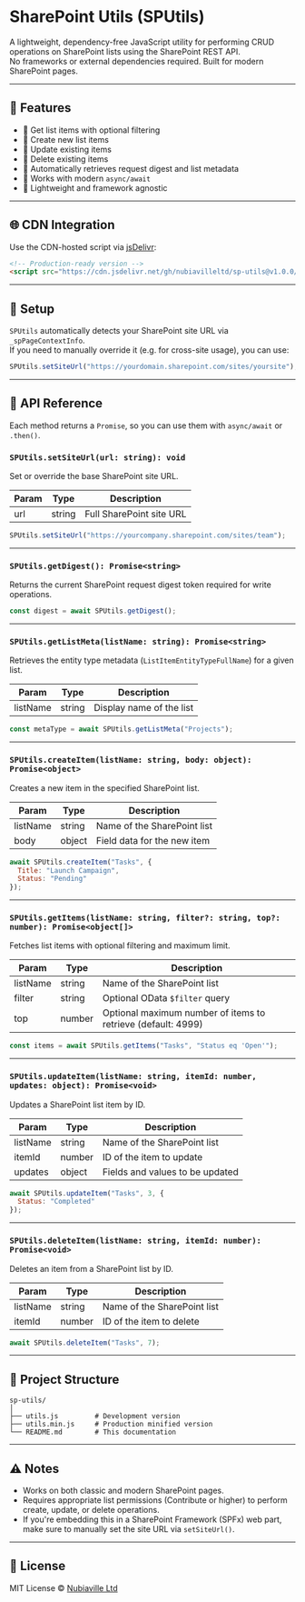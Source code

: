 # SharePoint Utils (SPUtils)

A lightweight, dependency-free JavaScript utility for performing CRUD operations on SharePoint lists using the SharePoint REST API.  
No frameworks or external dependencies required. Built for modern SharePoint pages.

---

## 🚀 Features

- 🔹 Get list items with optional filtering
- 🔹 Create new list items
- 🔹 Update existing items
- 🔹 Delete existing items
- 🔹 Automatically retrieves request digest and list metadata
- 🔹 Works with modern `async/await`
- 🔹 Lightweight and framework agnostic

---

## 🌐 CDN Integration

Use the CDN-hosted script via [jsDelivr](https://www.jsdelivr.com/):

```html
<!-- Production-ready version -->
<script src="https://cdn.jsdelivr.net/gh/nubiavilleltd/sp-utils@v1.0.0/utils.min.js"></script>
```

---

## 🔧 Setup

`SPUtils` automatically detects your SharePoint site URL via `_spPageContextInfo`.  
If you need to manually override it (e.g. for cross-site usage), you can use:

```js
SPUtils.setSiteUrl("https://yourdomain.sharepoint.com/sites/yoursite");
```

---

## 📘 API Reference

Each method returns a `Promise`, so you can use them with `async/await` or `.then()`.

### `SPUtils.setSiteUrl(url: string): void`

Set or override the base SharePoint site URL.

| Param | Type   | Description              |
|-------|--------|--------------------------|
| url   | string | Full SharePoint site URL |

```js
SPUtils.setSiteUrl("https://yourcompany.sharepoint.com/sites/team");
```

---

### `SPUtils.getDigest(): Promise<string>`

Returns the current SharePoint request digest token required for write operations.

```js
const digest = await SPUtils.getDigest();
```

---

### `SPUtils.getListMeta(listName: string): Promise<string>`

Retrieves the entity type metadata (`ListItemEntityTypeFullName`) for a given list.

| Param    | Type   | Description                    |
|----------|--------|--------------------------------|
| listName | string | Display name of the list       |

```js
const metaType = await SPUtils.getListMeta("Projects");
```

---

### `SPUtils.createItem(listName: string, body: object): Promise<object>`

Creates a new item in the specified SharePoint list.

| Param    | Type     | Description                   |
|----------|----------|-------------------------------|
| listName | string   | Name of the SharePoint list   |
| body     | object   | Field data for the new item   |

```js
await SPUtils.createItem("Tasks", {
  Title: "Launch Campaign",
  Status: "Pending"
});
```

---

### `SPUtils.getItems(listName: string, filter?: string, top?: number): Promise<object[]>`

Fetches list items with optional filtering and maximum limit.

| Param    | Type     | Description                                          |
|----------|----------|------------------------------------------------------|
| listName | string   | Name of the SharePoint list                          |
| filter   | string   | Optional OData `$filter` query                       |
| top      | number   | Optional maximum number of items to retrieve (default: 4999) |

```js
const items = await SPUtils.getItems("Tasks", "Status eq 'Open'");
```

---

### `SPUtils.updateItem(listName: string, itemId: number, updates: object): Promise<void>`

Updates a SharePoint list item by ID.

| Param    | Type     | Description                            |
|----------|----------|----------------------------------------|
| listName | string   | Name of the SharePoint list            |
| itemId   | number   | ID of the item to update               |
| updates  | object   | Fields and values to be updated        |

```js
await SPUtils.updateItem("Tasks", 3, {
  Status: "Completed"
});
```

---

### `SPUtils.deleteItem(listName: string, itemId: number): Promise<void>`

Deletes an item from a SharePoint list by ID.

| Param    | Type   | Description                  |
|----------|--------|------------------------------|
| listName | string | Name of the SharePoint list  |
| itemId   | number | ID of the item to delete     |

```js
await SPUtils.deleteItem("Tasks", 7);
```

---

## 📁 Project Structure

```
sp-utils/
│
├── utils.js         # Development version
├── utils.min.js     # Production minified version
└── README.md        # This documentation
```

---

## ⚠️ Notes

- Works on both classic and modern SharePoint pages.
- Requires appropriate list permissions (Contribute or higher) to perform create, update, or delete operations.
- If you're embedding this in a SharePoint Framework (SPFx) web part, make sure to manually set the site URL via `setSiteUrl()`.

---

## 📜 License

MIT License © [Nubiaville Ltd](https://github.com/nubiavilleltd)